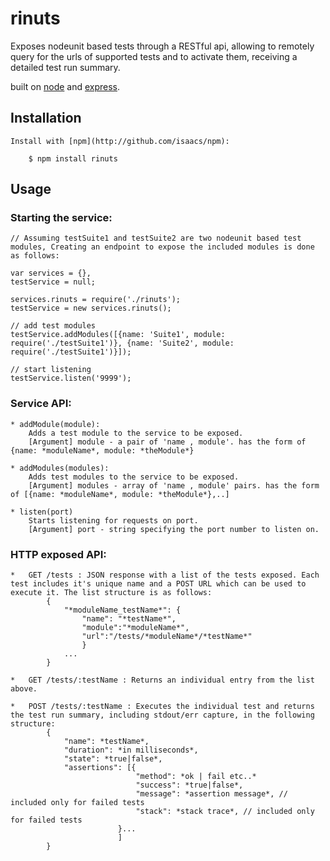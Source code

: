 ﻿
# rinuts
  
  Exposes nodeunit based tests through a RESTful api, allowing to remotely query for the urls of supported tests and to activate them, receiving a detailed test run summary.
    
  built on [node](http://nodejs.org) and [express](http://github.com/visionmedia/express).

## Installation

    Install with [npm](http://github.com/isaacs/npm):
    
        $ npm install rinuts

## Usage

### Starting the service:
    
    // Assuming testSuite1 and testSuite2 are two nodeunit based test modules, Creating an endpoint to expose the included modules is done as follows:
    
    var services = {},
    testService = null;
    
    services.rinuts = require('./rinuts');
    testService = new services.rinuts();

    // add test modules
    testService.addModules([{name: 'Suite1', module: require('./testSuite1')}, {name: 'Suite2', module: require('./testSuite1')}]);

    // start listening
    testService.listen('9999');

### Service API:
    
    * addModule(module):
        Adds a test module to the service to be exposed.
        [Argument] module - a pair of 'name , module'. has the form of {name: *moduleName*, module: *theModule*}  
    
    * addModules(modules):
        Adds test modules to the service to be exposed.
        [Argument] modules - array of 'name , module' pairs. has the form of [{name: *moduleName*, module: *theModule*},..]  
       
    * listen(port)
        Starts listening for requests on port.
        [Argument] port - string specifying the port number to listen on.
     
    
### HTTP exposed API:

    *	GET /tests : JSON response with a list of the tests exposed. Each test includes it's unique name and a POST URL which can be used to execute it. The list structure is as follows:
            {
                "*moduleName_testName*": {
                    "name": "*testName*",
                    "module":"*moduleName*",
                    "url":"/tests/*moduleName*/*testName*"
                    }
                ...
            }

    *	GET /tests/:testName : Returns an individual entry from the list above.
    
    *	POST /tests/:testName : Executes the individual test and returns the test run summary, including stdout/err capture, in the following structure:            
            {
                "name": *testName*,
                "duration": *in milliseconds*,
                "state": *true|false*,
                "assertions": [{  
                                "method": *ok | fail etc..*
                                "success": *true|false*,             
                                "message": *assertion message*, // included only for failed tests
                                "stack": *stack trace*, // included only for failed tests					
                            }...
                            ]		
            }
